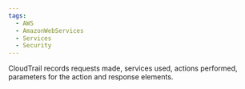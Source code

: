 ```yaml
---
tags:
  - AWS
  - AmazonWebServices
  - Services
  - Security
---
```


CloudTrail records requests made, services used, actions performed, parameters for the action and response elements.